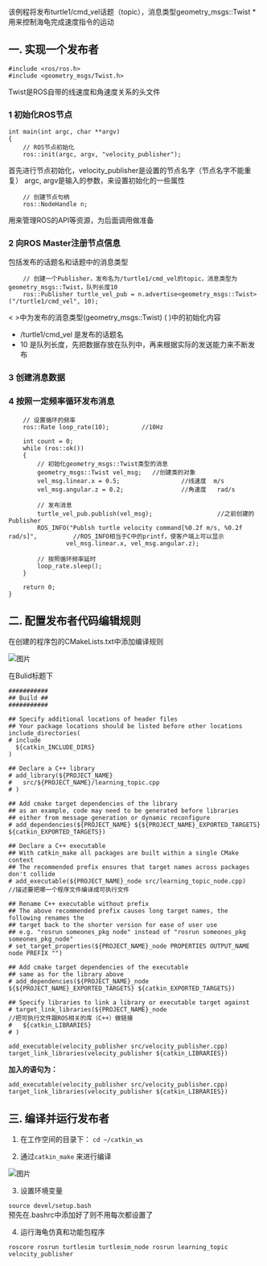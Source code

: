 

该例程将发布turtle1/cmd_vel话题（topic），消息类型geometry_msgs::Twist   *用来控制海龟完成速度指令的运动

## 一. 实现一个发布者
 
```
#include <ros/ros.h>
#include <geometry_msgs/Twist.h>
```
Twist是ROS自带的线速度和角速度关系的头文件

### 1 初始化ROS节点
```
int main(int argc, char **argv)
{
	// ROS节点初始化
	ros::init(argc, argv, "velocity_publisher");
```
首先进行节点初始化，velocity_publisher是设置的节点名字（节点名字不能重复）
argc, argv是输入的参数，来设置初始化的一些属性

```
	// 创建节点句柄
	ros::NodeHandle n;
```
用来管理ROS的API等资源，为后面调用做准备

### 2 向ROS Master注册节点信息
包括发布的话题名和话题中的消息类型
```
	// 创建一个Publisher，发布名为/turtle1/cmd_vel的topic，消息类型为geometry_msgs::Twist，队列长度10
	ros::Publisher turtle_vel_pub = n.advertise<geometry_msgs::Twist>("/turtle1/cmd_vel", 10);
```
< >中为发布的消息类型(geometry_msgs::Twist)
( )中的初始化内容
- /turtle1/cmd_vel 是发布的话题名
- 10 是队列长度，先把数据存放在队列中，再来根据实际的发送能力来不断发布

### 3 创建消息数据

### 4 按照一定频率循环发布消息

```
	// 设置循环的频率
	ros::Rate loop_rate(10);         //10Hz

	int count = 0;
	while (ros::ok())
	{
	    // 初始化geometry_msgs::Twist类型的消息
		geometry_msgs::Twist vel_msg;   //创建类的对象
		vel_msg.linear.x = 0.5;       			//线速度  m/s
		vel_msg.angular.z = 0.2;      		    //角速度   rad/s

	    // 发布消息
		turtle_vel_pub.publish(vel_msg);                  //之前创建的Publisher
		ROS_INFO("Publsh turtle velocity command[%0.2f m/s, %0.2f rad/s]",          //ROS_INFO相当于C中的printf，使客户端上可以显示
				vel_msg.linear.x, vel_msg.angular.z);

	    // 按照循环频率延时
	    loop_rate.sleep();
	}

	return 0;
}
```

## 二. 配置发布者代码编辑规则

在创建的程序包的CMakeLists.txt中添加编译规则

![图片](https://user-images.githubusercontent.com/87596371/164760267-1cd75e96-9e8a-4a74-aa61-e5eb977eea59.png)


在Bulid标题下

```
###########
## Build ##
###########

## Specify additional locations of header files
## Your package locations should be listed before other locations
include_directories(
# include
  ${catkin_INCLUDE_DIRS}
)

## Declare a C++ library
# add_library(${PROJECT_NAME}
#   src/${PROJECT_NAME}/learning_topic.cpp
# )

## Add cmake target dependencies of the library
## as an example, code may need to be generated before libraries
## either from message generation or dynamic reconfigure
# add_dependencies(${PROJECT_NAME} ${${PROJECT_NAME}_EXPORTED_TARGETS} ${catkin_EXPORTED_TARGETS})

## Declare a C++ executable
## With catkin_make all packages are built within a single CMake context
## The recommended prefix ensures that target names across packages don't collide
# add_executable(${PROJECT_NAME}_node src/learning_topic_node.cpp)                  //描述要把哪一个程序文件编译成可执行文件

## Rename C++ executable without prefix
## The above recommended prefix causes long target names, the following renames the
## target back to the shorter version for ease of user use
## e.g. "rosrun someones_pkg node" instead of "rosrun someones_pkg someones_pkg_node"
# set_target_properties(${PROJECT_NAME}_node PROPERTIES OUTPUT_NAME node PREFIX "")

## Add cmake target dependencies of the executable
## same as for the library above
# add_dependencies(${PROJECT_NAME}_node ${${PROJECT_NAME}_EXPORTED_TARGETS} ${catkin_EXPORTED_TARGETS})

## Specify libraries to link a library or executable target against
# target_link_libraries(${PROJECT_NAME}_node                               //把可执行文件跟ROS相关的库（C++）做链接
#   ${catkin_LIBRARIES}
# )

add_executable(velocity_publisher src/velocity_publisher.cpp)
target_link_libraries(velocity_publisher ${catkin_LIBRARIES})
```
**加入的语句为：**
```
add_executable(velocity_publisher src/velocity_publisher.cpp)
target_link_libraries(velocity_publisher ${catkin_LIBRARIES})
```


## 三. 编译并运行发布者

1. 在工作空间的目录下：
`cd ~/catkin_ws`

2. 通过`catkin_make` 来进行编译

![图片](https://user-images.githubusercontent.com/87596371/164757294-8ebde7b9-b8e3-4f25-9d6f-d399c1353b94.png)

3. 设置环境变量

`source devel/setup.bash`  
预先在.bashrc中添加好了则不用每次都设置了

4. 运行海龟仿真和功能包程序

`roscore
rosrun turtlesim turtlesim_node
rosrun learning_topic velocity_publisher`
